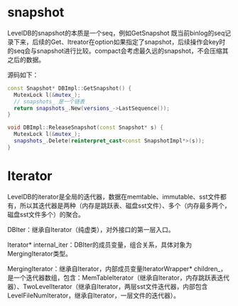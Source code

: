 # snapshot

LevelDB的snapshot的本质是一个seq，例如GetSnapshot 既当前binlog的seq记录下来，后续的Get、Itreator在option如果指定了snapshot，后续操作会key时的seq会与snapshot进行比较。compact会考虑最久远的snapshot，不会压缩其之后的数据。

源码如下：

```c++
const Snapshot* DBImpl::GetSnapshot() {
  MutexLock l(&mutex_);
  // snapshots_ 是一个链表
  return snapshots_.New(versions_->LastSequence());
}

void DBImpl::ReleaseSnapshot(const Snapshot* s) {
  MutexLock l(&mutex_);
  snapshots_.Delete(reinterpret_cast<const SnapshotImpl*>(s));
}
```



# Iterator

LevelDB的iterator是全局的迭代器，数据在memtable、immutable、sst文件都有，所以其迭代器是两种（内存是跳跃表、磁盘sst文件）、多个（内存最多两个，磁盘sst文件多个）的聚合。

DBIter：继承自Iterator（纯虚类），对外接口的第一层入口。

Iterator* internal_iter：DBIter的成员变量，组合关系，具体对象为MergingIterator类型。

MergingIterator：继承自Iterator，内部成员变量IteratorWrapper* children_，是一个迭代器数组，包含：MemTableIterator（继承自Iterator，内存跳跃表迭代器）、TwoLevelIterator（继承自Iterator，两层sst文件迭代器，内部包含LevelFileNumIterator，继承自Iterator，一层文件的迭代器）。





